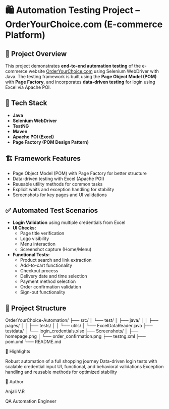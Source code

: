 # 🛍️ Automation Testing Project – OrderYourChoice.com (E-commerce Platform)
## 📌 Project Overview
This project demonstrates **end-to-end automation testing** of the e-commerce website [OrderYourChoice.com](https://www.orderyourchoice.com) using Selenium WebDriver with Java. The testing framework is built using the **Page Object Model (POM)** with **Page Factory**, and incorporates **data-driven testing** for login using Excel via Apache POI.
## 🧰 Tech Stack
- **Java**
- **Selenium WebDriver**
- **TestNG**
- **Maven**
- **Apache POI (Excel)**
- **Page Factory (POM Design Pattern)**
## 🏗️ Framework Features
- Page Object Model (POM) with Page Factory for better structure
- Data-driven testing with Excel (Apache POI)
- Reusable utility methods for common tasks
- Explicit waits and exception handling for stability
- Screenshots for key pages and UI validations
## ✅ Automated Test Scenarios
- **Login Validation** using multiple credentials from Excel
- **UI Checks:**
  - Page title verification
  - Logo visibility
  - Menu interaction
  - Screenshot capture (Home/Menu)
- **Functional Tests:**
  - Product search and link extraction
  - Add-to-cart functionality
  - Checkout process
  - Delivery date and time selection
  - Payment method selection
  - Order confirmation validation
  - Sign-out functionality
## 📂 Project Structure
OrderYourChoice-Automation/
├── src/
│ └── test/
│ ├── java/
│ │ ├── pages/
│ │ ├── tests/
│ │ └── utils/
│ └── ExcelDataReader.java
├── testdata/
│ └── login_credentials.xlsx
├── Screenshots/
│ ├── homepage.png
│ └── order_confirmation.png
├── testng.xml
├── pom.xml
└── README.md

🧪 Highlights

Robust automation of a full shopping journey
Data-driven login tests with scalable credential input
UI, functional, and behavioral validations
Exception handling and reusable methods for optimized stability

👤 Author

Anjali V.R

QA Automation Engineer
